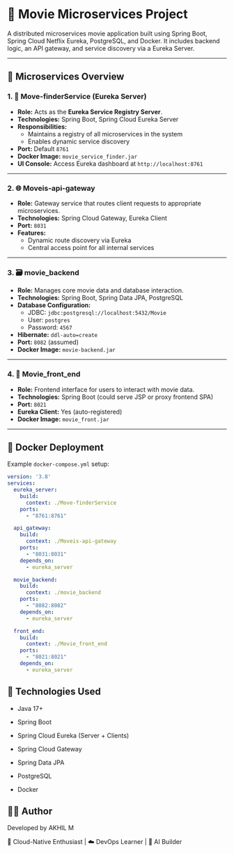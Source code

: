 # 🎥 Movie Microservices Project

A distributed microservices movie application built using Spring Boot, Spring Cloud Netflix Eureka, PostgreSQL, and Docker. It includes backend logic, an API gateway, and service discovery via a Eureka Server.

---

## 🧱 Microservices Overview

### 1. 🧭 Move-finderService (Eureka Server)
- **Role:** Acts as the **Eureka Service Registry Server**.
- **Technologies:** Spring Boot, Spring Cloud Eureka Server
- **Responsibilities:**
  - Maintains a registry of all microservices in the system
  - Enables dynamic service discovery
- **Port:** Default `8761`
- **Docker Image:** `movie_service_finder.jar`
- **UI Console:** Access Eureka dashboard at `http://localhost:8761`

---

### 2. 🌐 Moveis-api-gateway
- **Role:** Gateway service that routes client requests to appropriate microservices.
- **Technologies:** Spring Cloud Gateway, Eureka Client
- **Port:** `8031`
- **Features:**
  - Dynamic route discovery via Eureka
  - Central access point for all internal services

---

### 3. 🗃️ movie_backend
- **Role:** Manages core movie data and database interaction.
- **Technologies:** Spring Boot, Spring Data JPA, PostgreSQL
- **Database Configuration:**
  - JDBC: `jdbc:postgresql://localhost:5432/Movie`
  - User: `postgres`
  - Password: `4567`
- **Hibernate:** `ddl-auto=create`
- **Port:** `8082` (assumed)
- **Docker Image:** `movie-backend.jar`

---

### 4. 🎨 Movie_front_end
- **Role:** Frontend interface for users to interact with movie data.
- **Technologies:** Spring Boot (could serve JSP or proxy frontend SPA)
- **Port:** `8021`
- **Eureka Client:** Yes (auto-registered)
- **Docker Image:** `movie_front.jar`

---

## 🐳 Docker Deployment

Example `docker-compose.yml` setup:

```yaml
version: '3.8'
services:
  eureka_server:
    build:
      context: ./Move-finderService
    ports:
      - "8761:8761"

  api_gateway:
    build:
      context: ./Moveis-api-gateway
    ports:
      - "8031:8031"
    depends_on:
      - eureka_server

  movie_backend:
    build:
      context: ./movie_backend
    ports:
      - "8082:8082"
    depends_on:
      - eureka_server

  front_end:
    build:
      context: ./Movie_front_end
    ports:
      - "8021:8021"
    depends_on:
      - eureka_server
```
## 🧪 Technologies Used  
- Java 17+  

- Spring Boot  

- Spring Cloud Eureka (Server + Clients)  

- Spring Cloud Gateway  

- Spring Data JPA  

- PostgreSQL  

- Docker  


## 👨‍💻 Author  
Developed by AKHIL M  

🚀 Cloud-Native Enthusiast | ☁️ DevOps Learner | 🧠 AI Builder

